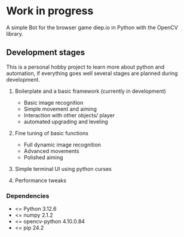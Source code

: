 # Work in progress

A simple Bot for the browser game diep.io in Python with the OpenCV library.


## Development stages

This is a personal hobby project to learn more about python and
automation, if everything goes well several stages are planned during
development.

1. Boilerplate and a basic framework (currently in development)
    - Basic image recognition
    - Simple movement and aiming
    - Interaction with other objects/ player
    - automated upgrading and leveling

2. Fine tuning of basic functions
    - Full dynamic image recognition
    - Advanced movements
    - Polished aiming

3. Simple terminal UI using python curses

4. Performance tweaks


### Dependencies

- <= Python 3.12.6
- <= numpy         2.1.2
- <= opencv-python 4.10.0.84
- <= pip           24.2
